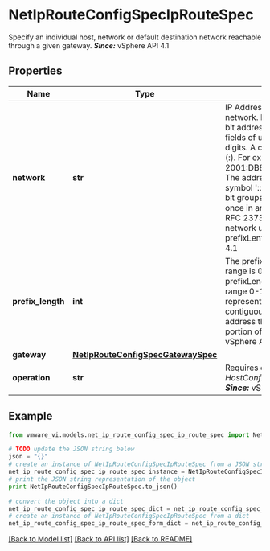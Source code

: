 # NetIpRouteConfigSpecIpRouteSpec

Specify an individual host, network or default destination network reachable through a given gateway.  ***Since:*** vSphere API 4.1 

## Properties
Name | Type | Description | Notes
------------ | ------------- | ------------- | -------------
**network** | **str** | IP Address of the destination IP network.  IPv6 addresses are 128-bit addresses represented as eight fields of up to four hexadecimal digits. A colon separates each field (:). For example, 2001:DB8:101::230:6eff:fe04:d9ff. The address can also consist of symbol &#39;::&#39; to represent multiple 16-bit groups of contiguous 0&#39;s only once in an address as described in RFC 2373. To Specify a default network use the value: 0 with prefixLenth 0.  ***Since:*** vSphere API 4.1  | 
**prefix_length** | **int** | The prefix length.  For IPv4 the value range is 0-31. For IPv6 prefixLength is a decimal value range 0-127. The property represents the number of contiguous, higher-order bits of the address that make up the network portion of the IP address.  ***Since:*** vSphere API 4.1  | 
**gateway** | [**NetIpRouteConfigSpecGatewaySpec**](NetIpRouteConfigSpecGatewaySpec.md) |  | 
**operation** | **str** | Requires one of the values from *HostConfigChangeOperation_enum*.  ***Since:*** vSphere API 4.1  | 

## Example

```python
from vmware_vi.models.net_ip_route_config_spec_ip_route_spec import NetIpRouteConfigSpecIpRouteSpec

# TODO update the JSON string below
json = "{}"
# create an instance of NetIpRouteConfigSpecIpRouteSpec from a JSON string
net_ip_route_config_spec_ip_route_spec_instance = NetIpRouteConfigSpecIpRouteSpec.from_json(json)
# print the JSON string representation of the object
print NetIpRouteConfigSpecIpRouteSpec.to_json()

# convert the object into a dict
net_ip_route_config_spec_ip_route_spec_dict = net_ip_route_config_spec_ip_route_spec_instance.to_dict()
# create an instance of NetIpRouteConfigSpecIpRouteSpec from a dict
net_ip_route_config_spec_ip_route_spec_form_dict = net_ip_route_config_spec_ip_route_spec.from_dict(net_ip_route_config_spec_ip_route_spec_dict)
```
[[Back to Model list]](../README.md#documentation-for-models) [[Back to API list]](../README.md#documentation-for-api-endpoints) [[Back to README]](../README.md)


